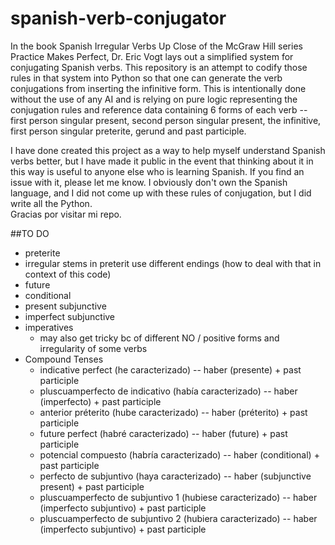 # spanish-verb-conjugator 


In the book Spanish Irregular Verbs Up Close of the McGraw Hill series Practice Makes Perfect, Dr. Eric Vogt lays out a simplified system for conjugating Spanish verbs. This repository is an attempt to codify those rules in that system into Python so that one can generate the verb conjugations from inserting the infinitive form. This is intentionally done without the use of any AI and is relying on pure logic representing the conjugation rules and reference data containing 6 forms of each verb -- first person singular present, second person singular present, the infinitive, first person singular preterite, gerund and past participle. 

I have done created this project as a way to help myself understand Spanish verbs better, but I have made it public in the event that thinking about it in this way is useful to anyone else who is learning Spanish. If you find an issue with it, please let me know. I obviously don't own the Spanish language, and I did not come up with these rules of conjugation, but I did write all the Python.  
Gracias por visitar mi repo. 

##TO DO 
- preterite 
- irregular stems in preterit use different endings (how to deal with that in context of this code) 
- future 
- conditional 
- present subjunctive 
- imperfect subjunctive 
- imperatives 
    - may also get tricky bc of different NO / positive forms and irregularity of some verbs 
- Compound Tenses 
    - indicative perfect (he caracterizado) -- haber (presente) + past participle
    - pluscuamperfecto de indicativo (había caracterizado) -- haber (imperfecto) + past participle 
    - anterior préterito (hube caracterizado)  -- haber (préterito) + past participle 
    - future perfect (habré caracterizado) -- haber (future) + past participle 
    - potencial compuesto (habría caracterizado) -- haber (conditional) + past participle 
    - perfecto de subjuntivo (haya caracterizado) -- haber (subjunctive present) + past participle 
    - pluscuamperfecto de subjuntivo 1 (hubiese caracterizado) -- haber (imperfecto subjuntivo) + past participle 
    - pluscuamperfecto de subjuntivo 2 (hubiera caracterizado) -- haber (imperfecto subjuntivo) + past participle 
